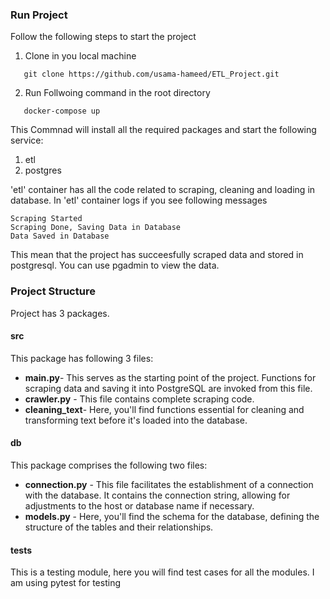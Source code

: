### Run Project
Follow the following steps to start the project
1. Clone in you local machine
```
   git clone https://github.com/usama-hameed/ETL_Project.git
```
2. Run Follwoing command in the root directory
```
   docker-compose up
```
This Commnad will install all the required packages and start the following service:
1. etl
2. postgres

'etl' container has all the code related to scraping, cleaning and loading in database.
In 'etl' container logs if you see following messages
```
Scraping Started
Scraping Done, Saving Data in Database
Data Saved in Database
```
This mean that the project has succeesfully scraped data and stored in postgresql. You can use pgadmin to view the data.

### Project Structure
Project has 3 packages.

#### src
This package has following 3 files:
- **main.py**- This serves as the starting point of the project. Functions for scraping data and saving it into PostgreSQL are invoked from this file.
- **crawler.py** - This file contains complete scraping code.
- **cleaning_text**- Here, you'll find functions essential for cleaning and transforming text before it's loaded into the database.
  
#### db
This package comprises the following two files:
- **connection.py** -  This file facilitates the establishment of a connection with the database. It contains the connection string, allowing for adjustments to the host or database name if necessary.
- **models.py** - Here, you'll find the schema for the database, defining the structure of the tables and their relationships.

#### tests
This is a testing module, here you will find test cases for all the modules. I am using pytest for testing



  
